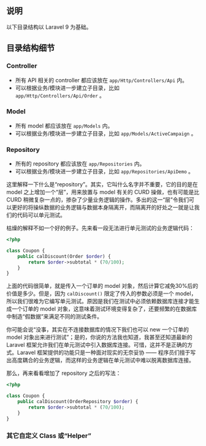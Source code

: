 ## 说明

以下目录结构以 Laravel 9 为基础。

## 目录结构细节

### Controller

- 所有 API 相关的 controller 都应该放在 `app/Http/Controllers/Api` 内。
- 可以根据业务/模块进一步建立子目录，比如 `app/Http/Controllers/Api/Order` 。

### Model

- 所有 model 都应该放在 `app/Models` 内。
- 可以根据业务/模块进一步建立子目录，比如 `app/Models/ActiveCampaign` 。

### Repository

- 所有的 repository 都应该放在 `app/Repositories` 内。
- 可以根据业务/模块进一步建立子目录，比如 `app/Repositories/ApiDemo` 。

这里解释一下什么是“repository”。其实，它叫什么名字并不重要，它的目的是在 model 之上增加一个“层”，用来放置与 model 有关的 CURD 操做，也有可能是比 CURD 稍微复杂一点的，掺杂了少量业务逻辑的操作。多出的这一“层”令我们可以更好的将操纵数据的业务逻辑与数据本身隔离开，而隔离开的好处之一就是让我们的代码可以单元测试。

枯燥的解释不如一个好的例子。先来看一段无法进行单元测试的业务逻辑代码：

```php
<?php

class Coupon {
    public calDiscount(Order $order) {
        return $order->subtotal * (70/100);
    }
}
```
上面的代码很简单，就是传入一个订单的 model 对象，然后计算它减免30%后的价值是多少。但是，因为 `calDiscount()` 限定了传入的参数必须是一个 model，所以我们很难为它编写单元测试。原因是我们在测试中必须依赖数据库连接才能生成一个订单的 model 对象，这意味着测试环境变得复杂了，还要频繁的在数据库中制造“假数据”来满足不同的测试条件。

你可能会说“没事，其实在不连接数据库的情况下我们也可以 new 一个订单的 model 对象出来进行测试”；是的，你说的方法我也知道，我甚至还知道最新的 Laravel 框架允许我们在单元测试中引入数据库连接。可惜，这并不是正确的方式。Laravel 框架提供的功能只是一种面对现实的无奈妥协 —— 程序员们擅于写出高度耦合的业务逻辑，而这样的业务逻辑在单元测试中难以脱离数据库连接。

那么，再来看看增加了 repository 之后的写法：

```php
<?php

class Coupon {
    public calDiscount(OrderRepository $order) {
        return $order->subtotal * (70/100);
    }
}
```

### 其它自定义 Class 或“Helper”

